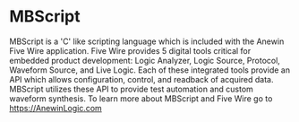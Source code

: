 # MBScript
MBScript is a 'C' like scripting language which is included with the Anewin Five Wire application. Five Wire provides 5 digital tools critical for embedded product development: Logic Analyzer, Logic Source, Protocol, Waveform Source, and Live Logic.
Each of these integrated tools provide an API which allows configuration, control, and readback of acquired data. MBScript utilizes these API to provide test automation and custom waveform synthesis.
To learn more about MBScript and Five Wire go to https://AnewinLogic.com 
